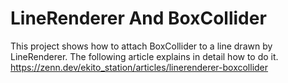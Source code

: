 # LineRenderer And BoxCollider
This project shows how to attach BoxCollider to a line drawn by LineRenderer. The following article explains in detail how to do it.  
https://zenn.dev/ekito_station/articles/linerenderer-boxcollider
